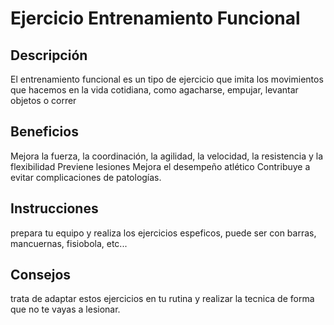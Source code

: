 # Ejercicio Entrenamiento Funcional
## Descripción
El entrenamiento funcional es un tipo de ejercicio que imita los movimientos que hacemos en la vida cotidiana, como agacharse, empujar, levantar objetos o correr
## Beneficios
Mejora la fuerza, la coordinación, la agilidad, la velocidad, la resistencia y la flexibilidad
Previene lesiones
Mejora el desempeño atlético
Contribuye a evitar complicaciones de patologías.
## Instrucciones
prepara tu equipo y realiza los ejercicios espeficos, puede ser con barras, mancuernas, fisiobola, etc...
## Consejos
trata de adaptar estos ejercicios en tu rutina y realizar la tecnica de forma que no te vayas a lesionar.
